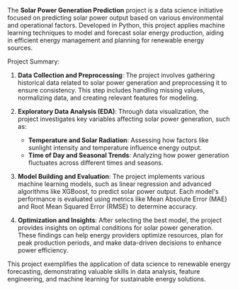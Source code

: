 The **Solar Power Generation Prediction** project is a data science initiative focused on predicting solar power output based on various environmental and operational factors. Developed in Python, this project applies machine learning techniques to model and forecast solar energy production, aiding in efficient energy management and planning for renewable energy sources.

Project Summary:
1. **Data Collection and Preprocessing**: The project involves gathering historical data related to solar power generation and preprocessing it to ensure consistency. This step includes handling missing values, normalizing data, and creating relevant features for modeling.

2. **Exploratory Data Analysis (EDA)**: Through data visualization, the project investigates key variables affecting solar power generation, such as:
   - **Temperature and Solar Radiation**: Assessing how factors like sunlight intensity and temperature influence energy output.
   - **Time of Day and Seasonal Trends**: Analyzing how power generation fluctuates across different times and seasons.

3. **Model Building and Evaluation**: The project implements various machine learning models, such as linear regression and advanced algorithms like XGBoost, to predict solar power output. Each model's performance is evaluated using metrics like Mean Absolute Error (MAE) and Root Mean Squared Error (RMSE) to determine accuracy.

4. **Optimization and Insights**: After selecting the best model, the project provides insights on optimal conditions for solar power generation. These findings can help energy providers optimize resources, plan for peak production periods, and make data-driven decisions to enhance power efficiency.

This project exemplifies the application of data science to renewable energy forecasting, demonstrating valuable skills in data analysis, feature engineering, and machine learning for sustainable energy solutions.
